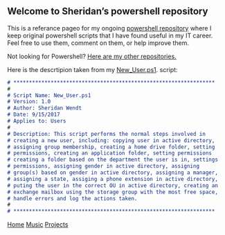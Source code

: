 ## Welcome to Sheridan’s powershell repository

This is a referance pageo for my ongoing [powershell repository]( https://github.com/sheridanwendt/powershell) where I keep original powershell scripts that I have found useful in my IT career. Feel free to use them, comment on them, or help improve them. 


Not looking for Powershell? [Here are my other repositories.](https://github.com/sheridanwendt)


Here is the descrtipion taken from my [New_User.ps1](https://github.com/sheridanwendt/powershell/blob/master/New_User.ps1). script:

```markdown
# *****************************************************************
#
# Script Name: New_User.ps1
# Version: 1.0
# Author: Sheridan Wendt
# Date: 9/15/2017
# Applies to: Users
#
# Description: This script performs the normal steps involved in 
# creating a new user, including: copying user in active directory,
# assigning group membership, creating a home drive folder, setting 
# permissions, creating an application folder, setting permissions 
# creating a folder based on the department the user is in, settings 
# permissions, assigning gender in active directory, assigning
# group(s) based on gender in active directory, assigning a manager,
# assigning a state, assiging a phone extension in active directory, 
# puting the user in the correct OU in active directory, creating an
# exchange mailbox using the storage group with the most free space, 
# handle errors and log the actions taken.
#
# *****************************************************************
```

[Home](http://SheridanWendt.com) [Music](http://music.SheridanWendt.com) [Projects](http://projects.SheridanWendt.com)
